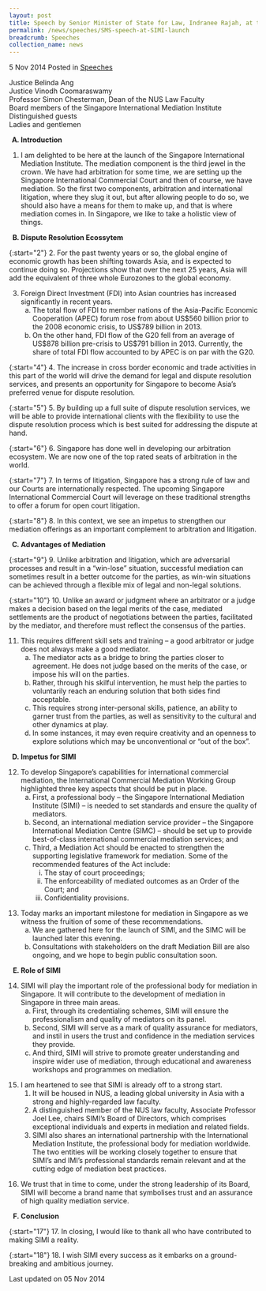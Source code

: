 ```yaml
---
layout: post
title: Speech by Senior Minister of State for Law, Indranee Rajah, at the launch of the Singapore International Mediation Institute
permalink: /news/speeches/SMS-speech-at-SIMI-launch
breadcrumb: Speeches
collection_name: news
---
```


5 Nov 2014 Posted in [Speeches](/news/speeches)

Justice Belinda Ang  
Justice Vinodh Coomaraswamy  
Professor Simon Chesterman, Dean of the NUS Law Faculty  
Board members of the Singapore International Mediation Institute  
Distinguished guests  
Ladies and gentlemen  

<ol style="list-style-type: upper-alpha;font-weight:bold;">
<li>Introduction</li>
</ol>

1. I am delighted to be here at the launch of the Singapore International Mediation Institute. The mediation component is the third jewel in the crown. We have had arbitration for some time, we are setting up the Singapore International Commercial Court and then of course, we have mediation. So the first two components, arbitration and international litigation, where they slug it out, but after allowing people to do so, we should also have a means for them to make up, and that is where mediation comes in. In Singapore, we like to take a holistic view of things. 

<ol start="2" style="list-style-type: upper-alpha; font-weight:bold;">
<li>Dispute Resolution Ecossytem</li>
</ol>

{:start="2"}
2. For the past twenty years or so, the global engine of economic growth has been shifting towards Asia, and is expected to continue doing so.  Projections show that over the next 25 years, Asia will add the equivalent of three whole Eurozones to the global economy.

<ol start="3">
<li>Foreign Direct Investment (FDI) into Asian countries has increased significantly in recent years.

<ol style="list-style-type: lower-alpha">
<li>  The total flow of FDI to member nations of the Asia-Pacific Economic Cooperation (APEC) forum rose from about US$560 billion prior to the 2008 economic crisis, to US$789 billion in 2013.</li>
<li> On the other hand, FDI flow of the G20 fell from an average of US$878 billion pre-crisis to US$791 billion in 2013. Currently, the share of total FDI flow accounted to by APEC is on par with the G20.</li>
</ol>

</li>
</ol>

{:start="4"}
4. The increase in cross border economic and trade activities in this part of the world will drive the demand for legal and dispute resolution services, and presents an opportunity for Singapore to become Asia’s preferred venue for dispute resolution.

{:start="5"}
5. By building up a full suite of dispute resolution services, we will be able to provide international clients with the flexibility to use the dispute resolution process which is best suited for addressing the dispute at hand.

{:start="6"}
6. Singapore has done well in developing our arbitration ecosystem.  We are now one of the top rated seats of arbitration in the world.

{:start="7"}
7. In terms of litigation, Singapore has a strong rule of law and our Courts are internationally respected.  The upcoming Singapore International Commercial Court will leverage on these traditional strengths to offer a forum for open court litigation.

{:start="8"}
8. In this context, we see an impetus to strengthen our mediation offerings as an important complement to arbitration and litigation.



<ol start="3" style="list-style-type: upper-alpha;font-weight:bold;">
<li>Advantages of Mediation</li>
</ol>

{:start="9"}
9. Unlike arbitration and litigation, which are adversarial processes and result in a “win-lose” situation, successful mediation can sometimes result in a better outcome for the parties, as win-win situations can be achieved through a flexible mix of legal and non-legal solutions.  

{:start="10"}
10. Unlike an award or judgment where an arbitrator or a judge makes a decision based on the legal merits of the case, mediated settlements are the product of negotiations between the parties, facilitated by the mediator, and therefore must reflect the consensus of the parties.

<ol start="11">
<li>This requires different skill sets and training – a good arbitrator or judge does not always make a good mediator.

<ol style="list-style-type: lower-alpha">
<li> The mediator acts as a bridge to bring the parties closer to agreement.  He does not judge based on the merits of the case, or impose his will on the parties.</li>
<li> Rather, through his skilful intervention, he must help the parties to voluntarily reach an enduring solution that both sides find acceptable.</li>
<li>This requires strong inter-personal skills, patience, an ability to garner trust from the parties, as well as sensitivity to the cultural and other dynamics at play.</li>
<li> In some instances, it may even require creativity and an openness to explore solutions which may be unconventional or “out of the box”.</li>
</ol>


</li>
</ol>


<ol start="4" style="list-style-type: upper-alpha; font-weight:bold">
<li>Impetus for SIMI</li>
</ol>

<ol start="12">
<li>  To develop Singapore’s capabilities for international commercial mediation, the International Commercial Mediation Working Group highlighted three key aspects that should be put in place. 

<ol style="list-style-type: lower-alpha">
<li>  First, a professional body – the Singapore International Mediation Institute (SIMI) – is needed to set standards and ensure the quality of mediators.</li>
<li>  Second, an international mediation service provider – the Singapore International Mediation Centre (SIMC) – should be set up to provide best-of-class international commercial mediation services; and</li>
<li>Third, a Mediation Act should be enacted to strengthen the supporting legislative framework for mediation.  Some of the recommended features of the Act include:

<ol style="list-style-type: lower-roman">
<li>  The stay of court proceedings;</li>
<li>The enforceability of mediated outcomes as an Order of the Court; and</li>
<li> Confidentiality provisions.</li>
</ol>

</li>
</ol>

</li>
</ol>


<ol start="13">
<li>Today marks an important milestone for mediation in Singapore as we witness the fruition of some of these recommendations. 

<ol style="list-style-type: lower-alpha">
<li>We are gathered here for the launch of SIMI, and the SIMC will be launched later this evening.</li>
<li>Consultations with stakeholders on the draft Mediation Bill are also ongoing, and we hope to begin public consultation soon.</li>
</ol>
</li>
</ol>


<ol start="5" style="list-style-type: upper-alpha; font-weight:bold;">
<li>   Role of SIMI</li>
</ol>

<ol start="14">
<li> SIMI will play the important role of the professional body for mediation in Singapore. It will contribute to the development of mediation in Singapore in three main areas.


<ol style="list-style-type: lower-alpha">
<li>  First, through its credentialing schemes, SIMI will ensure the professionalism and quality of mediators on its panel.</li>
<li> Second, SIMI will serve as a mark of quality assurance for mediators, and instil in users the trust and confidence in the mediation services they provide.</li>
<li> And third, SIMI will strive to promote greater understanding and inspire wider use of mediation, through educational and awareness workshops and programmes on mediation.</li>
</ol>

</li>
</ol>


<ol start="15">
<li>I am heartened to see that SIMI is already off to a strong start.

<ol start="list-style-type: lower-alpha">
<li> It will be housed in NUS, a leading global university in Asia with a strong and highly-regarded law faculty.</li>
<li>  A distinguished member of the NUS law faculty, Associate Professor Joel Lee, chairs SIMI’s Board of Directors, which comprises exceptional individuals and experts in mediation and related fields.</li>
<li> SIMI also shares an international partnership with the International Mediation Institute, the professional body for mediation worldwide.  The two entities will be working closely together to ensure that SIMI’s and IMI’s professional standards remain relevant and at the cutting edge of mediation best practices.</li>
</ol>

</li>
</ol>

<ol start="16">
<li> We trust that in time to come, under the strong leadership of its Board, SIMI will become a brand name that symbolises trust and an assurance of high quality mediation service.</li>
</ol>

<ol start="6" style="list-style-type: upper-alpha; font-weight:bold;">
<li>Conclusion</li>
</ol>

{:start="17"}
17. In closing, I would like to thank all who have contributed to making SIMI a reality. 

{:start="18"}
18. I wish SIMI every success as it embarks on a ground-breaking and ambitious journey.


<p class="right-side-updated">Last updated on 05 Nov 2014</p>

